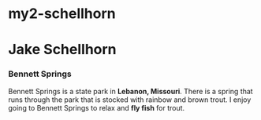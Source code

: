 # my2-schellhorn
# Jake Schellhorn
### Bennett Springs
Bennett Springs is a state park in **Lebanon, Missouri**. There is a spring that runs through the park
that is stocked with rainbow and brown trout. I enjoy going to Bennett Springs to relax and **fly fish**
for trout.